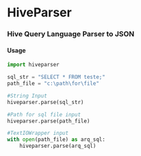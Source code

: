 # HiveParser

### Hive Query Language Parser to JSON

#### Usage 

```python
import hiveparser

sql_str = "SELECT * FROM teste;"
path_file = "c:\path\for\file"

#String Input
hiveparser.parse(sql_str)

#Path for sql file input
hiveparser.parse(path_file)

#TextIOWrapper input
with open(path_file) as arq_sql:
	hiveparser.parse(arq_sql)
```